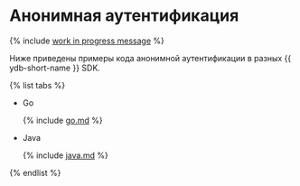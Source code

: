 # Анонимная аутентификация

{% include [work in progress message](../../_includes/addition.md) %}

Ниже приведены примеры кода анонимной аутентификации в разных {{ ydb-short-name }} SDK.

{% list tabs %}

- Go


  {% include [go.md](anonymous/go.md) %}


- Java


  {% include [java.md](anonymous/java.md) %}

{% endlist %}
